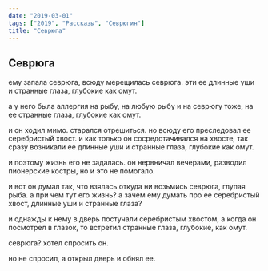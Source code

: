 ```yaml
---
date: "2019-03-01"
tags: ["2019", "Рассказы", "Севрюгин"]
title: "Севрюга"
---
```


## Севрюга

ему запала севрюга, всюду мерещилась севрюга. эти ее длинные уши и странные глаза, глубокие как омут.

а у него была аллергия на рыбу, на любую рыбу и на севрюгу тоже, на ее странные глаза, глубокие как омут.

и он ходил мимо. старался отрешиться. но всюду его преследовал ее серебристый хвост. и как только он сосредотачивался на хвосте, так сразу возникали ее длинные уши и  странные глаза, глубокие как омут.

и поэтому жизнь его не задалась. он нервничал вечерами, разводил пионерские костры, но и это не помогало.

и вот он думал так, что взялась откуда ни возьмись севрюга, глупая рыба. а при чем тут его жизнь? а зачем ему думать про ее серебристый хвост, длинные уши и странные глаза?

и однажды к нему в дверь постучали серебристым хвостом, а когда он посмотрел в глазок, то встретил странные глаза, глубокие, как омут.

севрюга? хотел спросить он.

но не спросил, а открыл дверь и обнял ее.

